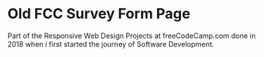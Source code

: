 # Old FCC Survey Form Page
Part of the Responsive Web Design Projects at freeCodeCamp.com done in 2018 when i first started the journey of Software Development.
